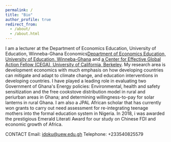 ```yaml
---
permalink: /
title: "Bio"
author_profile: true
redirect_from: 
  - /about/
  - /about.html
---
```


I am a lecturer at the Department of Economics Education, University of Education, Winneba-Ghana Economics[Department of Economics Education, University of Education, Winneba-Ghana](https://www.uew.edu.gh/economics-edu/staff/idoku) and [a Center for Effective Global Action Fellow (CEGA), University of California, Berkeley](https://cega.berkeley.edu/user-type/fellows/?query=Isaac+Doku&country=all&initiatives=all&sector=all&themes=all&current_fellow=all&graduate_year=all).  My research area is development economics with much emphasis on how developing countries can mitigate and  adapt to climate change, and education interventions in developing countries. I have played a leading role in evaluating two Government of Ghana's Energy policies: Environmental, health and safety sensitization and the free cookstove distribution model in rural and periurban areas in Ghana; and determining willingness-to-pay for solar lanterns in rural Ghana. I am also a JPAL African scholar that has currently won grants to carry out need assessment for re-integrating teenage mothers into the formal education system in Nigeria. In 2018, i was awarded the prestigious Emerald Literati Award for our study on Chinese FDI and economic growth of Africa.

CONTACT
Email: idoku@uew.edu.gh
Telephone: +233540825579




